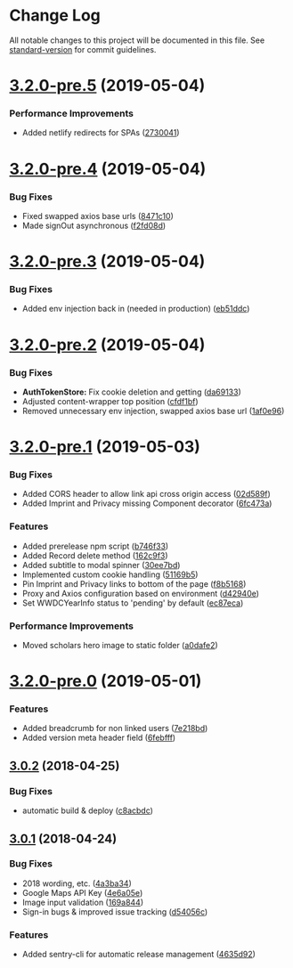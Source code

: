 # Change Log

All notable changes to this project will be documented in this file. See [standard-version](https://github.com/conventional-changelog/standard-version) for commit guidelines.

<a name="3.2.0-pre.5"></a>
# [3.2.0-pre.5](https://github.com/WWDCScholars/web-form/compare/v3.2.0-pre.4...v3.2.0-pre.5) (2019-05-04)


### Performance Improvements

* Added netlify redirects for SPAs ([2730041](https://github.com/WWDCScholars/web-form/commit/2730041))



<a name="3.2.0-pre.4"></a>
# [3.2.0-pre.4](https://github.com/WWDCScholars/web-form/compare/v3.2.0-pre.3...v3.2.0-pre.4) (2019-05-04)


### Bug Fixes

* Fixed swapped axios base urls ([8471c10](https://github.com/WWDCScholars/web-form/commit/8471c10))
* Made signOut asynchronous ([f2fd08d](https://github.com/WWDCScholars/web-form/commit/f2fd08d))



<a name="3.2.0-pre.3"></a>
# [3.2.0-pre.3](https://github.com/WWDCScholars/web-form/compare/v3.2.0-pre.2...v3.2.0-pre.3) (2019-05-04)


### Bug Fixes

* Added env injection back in (needed in production) ([eb51ddc](https://github.com/WWDCScholars/web-form/commit/eb51ddc))



<a name="3.2.0-pre.2"></a>
# [3.2.0-pre.2](https://github.com/WWDCScholars/web-form/compare/v3.2.0-pre.1...v3.2.0-pre.2) (2019-05-04)


### Bug Fixes

* **AuthTokenStore:** Fix cookie deletion and getting ([da69133](https://github.com/WWDCScholars/web-form/commit/da69133))
* Adjusted content-wrapper top position ([cfdf1bf](https://github.com/WWDCScholars/web-form/commit/cfdf1bf))
* Removed unnecessary env injection, swapped axios base url ([1af0e96](https://github.com/WWDCScholars/web-form/commit/1af0e96))



<a name="3.2.0-pre.1"></a>
# [3.2.0-pre.1](https://github.com/WWDCScholars/web-form/compare/v3.2.0-pre.0...v3.2.0-pre.1) (2019-05-03)


### Bug Fixes

* Added CORS header to allow link api cross origin access ([02d589f](https://github.com/WWDCScholars/web-form/commit/02d589f))
* Added Imprint and Privacy missing Component decorator ([6fc473a](https://github.com/WWDCScholars/web-form/commit/6fc473a))


### Features

* Added prerelease npm script ([b746f33](https://github.com/WWDCScholars/web-form/commit/b746f33))
* Added Record delete method ([162c9f3](https://github.com/WWDCScholars/web-form/commit/162c9f3))
* Added subtitle to modal spinner ([30ee7bd](https://github.com/WWDCScholars/web-form/commit/30ee7bd))
* Implemented custom cookie handling ([51169b5](https://github.com/WWDCScholars/web-form/commit/51169b5))
* Pin Imprint and Privacy links to bottom of the page ([f8b5168](https://github.com/WWDCScholars/web-form/commit/f8b5168))
* Proxy and Axios configuration based on environment ([d42940e](https://github.com/WWDCScholars/web-form/commit/d42940e))
* Set WWDCYearInfo status to 'pending' by default ([ec87eca](https://github.com/WWDCScholars/web-form/commit/ec87eca))


### Performance Improvements

* Moved scholars hero image to static folder ([a0dafe2](https://github.com/WWDCScholars/web-form/commit/a0dafe2))



<a name="3.2.0-pre.0"></a>
# [3.2.0-pre.0](https://github.com/WWDCScholars/web-form/compare/v3.0.2...v3.2.0-pre.0) (2019-05-01)


### Features

* Added breadcrumb for non linked users ([7e218bd](https://github.com/WWDCScholars/web-form/commit/7e218bd))
* Added version meta header field ([6febfff](https://github.com/WWDCScholars/web-form/commit/6febfff))



<a name="3.0.2"></a>
## [3.0.2](https://github.com/WWDCScholars/web-form/compare/v3.0.1...v3.0.2) (2018-04-25)


### Bug Fixes

* automatic build & deploy ([c8acbdc](https://github.com/WWDCScholars/web-form/commit/c8acbdc))



<a name="3.0.1"></a>
## [3.0.1](https://github.com/WWDCScholars/web-form/compare/v2.1.0...v3.0.1) (2018-04-24)


### Bug Fixes

* 2018 wording, etc. ([4a3ba34](https://github.com/WWDCScholars/web-form/commit/4a3ba34))
* Google Maps API Key ([4e6a05e](https://github.com/WWDCScholars/web-form/commit/4e6a05e))
* Image input validation ([169a844](https://github.com/WWDCScholars/web-form/commit/169a844))
* Sign-in bugs & improved issue tracking ([d54056c](https://github.com/WWDCScholars/web-form/commit/d54056c))


### Features

* Added sentry-cli for automatic release management ([4635d92](https://github.com/WWDCScholars/web-form/commit/4635d92))
